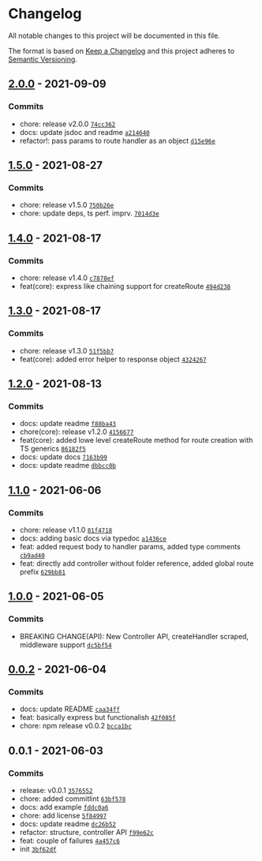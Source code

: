 # Changelog

All notable changes to this project will be documented in this file.

The format is based on [Keep a Changelog](https://keepachangelog.com/en/1.0.0/)
and this project adheres to [Semantic Versioning](https://semver.org/spec/v2.0.0.html).

## [2.0.0](https://github.com/soulsam480/dango/compare/1.5.0...2.0.0) - 2021-09-09

### Commits

- chore: release v2.0.0 [`74cc362`](https://github.com/soulsam480/dango/commit/74cc3623c1ace8626a3a59555ea93f3fc58b0298)
- docs: update jsdoc and readme [`a214640`](https://github.com/soulsam480/dango/commit/a2146403ea9dd3a1bc0a4b77c76e80fbb9d2b567)
- refactor!: pass params to route handler as an object [`d15e96e`](https://github.com/soulsam480/dango/commit/d15e96e78425578bbf7cd9453bff2edccddf05ec)

## [1.5.0](https://github.com/soulsam480/dango/compare/1.4.0...1.5.0) - 2021-08-27

### Commits

- chore: release v1.5.0 [`750b26e`](https://github.com/soulsam480/dango/commit/750b26ef65337169e26683ebb616866b858d7325)
- chore: update deps, ts perf. imprv. [`7014d3e`](https://github.com/soulsam480/dango/commit/7014d3e0e34f5ba56f24751bdbc7436179277b53)

## [1.4.0](https://github.com/soulsam480/dango/compare/1.3.0...1.4.0) - 2021-08-17

### Commits

- chore: release v1.4.0 [`c7878ef`](https://github.com/soulsam480/dango/commit/c7878ef9a08441ee39355f61c7cac381a1b655e7)
- feat(core): express like chaining support for createRoute [`494d238`](https://github.com/soulsam480/dango/commit/494d2384c3783512ed028ffcca137bbc4abca7fd)

## [1.3.0](https://github.com/soulsam480/dango/compare/1.2.0...1.3.0) - 2021-08-17

### Commits

- chore: release v1.3.0 [`51f5bb7`](https://github.com/soulsam480/dango/commit/51f5bb747550d412c70ef654ac07030da86996ae)
- feat(core): added error helper to response object [`4324267`](https://github.com/soulsam480/dango/commit/4324267134aea70a0a01dc4e2e09464b6adde593)

## [1.2.0](https://github.com/soulsam480/dango/compare/1.1.0...1.2.0) - 2021-08-13

### Commits

- docs: update readme [`f88ba43`](https://github.com/soulsam480/dango/commit/f88ba43b70d64e081278cdd73793ee8d18fb45d8)
- chore(core): release v1.2.0 [`4156677`](https://github.com/soulsam480/dango/commit/41566778dad5bf637690df63f88a4acedbcedd76)
- feat(core): added lowe level createRoute method for route creation with TS generics [`86182f5`](https://github.com/soulsam480/dango/commit/86182f510c749c988c6024ae84e7604a53a685d7)
- docs: update docs [`7163b99`](https://github.com/soulsam480/dango/commit/7163b99b7c88f4551c772d7fd7229771040ec3f3)
- docs: update readme [`dbbcc0b`](https://github.com/soulsam480/dango/commit/dbbcc0bc96f9a69b393e4d682f0b05cc0b130658)

## [1.1.0](https://github.com/soulsam480/dango/compare/1.0.0...1.1.0) - 2021-06-06

### Commits

- chore: release v1.1.0 [`81f4718`](https://github.com/soulsam480/dango/commit/81f471886bf515f132b95afeaaa1d243eb9bf1dc)
- docs: adding basic docs via typedoc [`a1436ce`](https://github.com/soulsam480/dango/commit/a1436cecf3c7014c96805202ce7bbbb36a1f1111)
- feat: added request body to handler params, added type comments [`cb9ad40`](https://github.com/soulsam480/dango/commit/cb9ad407fe606592b822f535ca8213a5aad6f350)
- feat: directly add controller without folder reference, added global route prefix [`629bb81`](https://github.com/soulsam480/dango/commit/629bb81256b2d63e66001602f1d42224d55ed59e)

## [1.0.0](https://github.com/soulsam480/dango/compare/0.0.2...1.0.0) - 2021-06-05

### Commits

- BREAKING CHANGE(API): New Controller API, createHandler scraped, middleware support [`dc5bf54`](https://github.com/soulsam480/dango/commit/dc5bf54ef14d778597cf1f41ca67fc2686a2f499)

## [0.0.2](https://github.com/soulsam480/dango/compare/0.0.1...0.0.2) - 2021-06-04

### Commits

- docs: update README [`caa34ff`](https://github.com/soulsam480/dango/commit/caa34ff567b13305d85fe2e86a8d98d297cc2dae)
- feat: basically express but functionalish [`42f085f`](https://github.com/soulsam480/dango/commit/42f085fb9636402254b3bdddf013d124a587661e)
- chore: npm release v0.0.2 [`bcca1bc`](https://github.com/soulsam480/dango/commit/bcca1bc60666144564f5f42a8bcf085babe4c967)

## 0.0.1 - 2021-06-03

### Commits

- release: v0.0.1 [`3576552`](https://github.com/soulsam480/dango/commit/3576552a209173534a454ce89bb1bb1be7eeeaed)
- chore: added commitlint [`63bf578`](https://github.com/soulsam480/dango/commit/63bf57858a9a92033dd1a6a5ba1242b745870d57)
- docs: add example [`fddc0a6`](https://github.com/soulsam480/dango/commit/fddc0a685edb9727cd853afb5f77cd7ce9804edc)
- chore: add license [`5f84997`](https://github.com/soulsam480/dango/commit/5f84997e30ec78af4712408c8de9965e10b1eb86)
- docs: update readme [`dc26b52`](https://github.com/soulsam480/dango/commit/dc26b529a43767f54558981166816615448ccaa1)
- refactor: structure, controller API [`f99e62c`](https://github.com/soulsam480/dango/commit/f99e62c50d31f8d8b5be3410b5cf30126aad66d1)
- feat: couple of failures [`4a457c6`](https://github.com/soulsam480/dango/commit/4a457c605ab08f57685450ee9c098fc5b3f25693)
- init [`3bf62df`](https://github.com/soulsam480/dango/commit/3bf62dfbc3d138ecefc86be9cdb960d9be3900b1)
